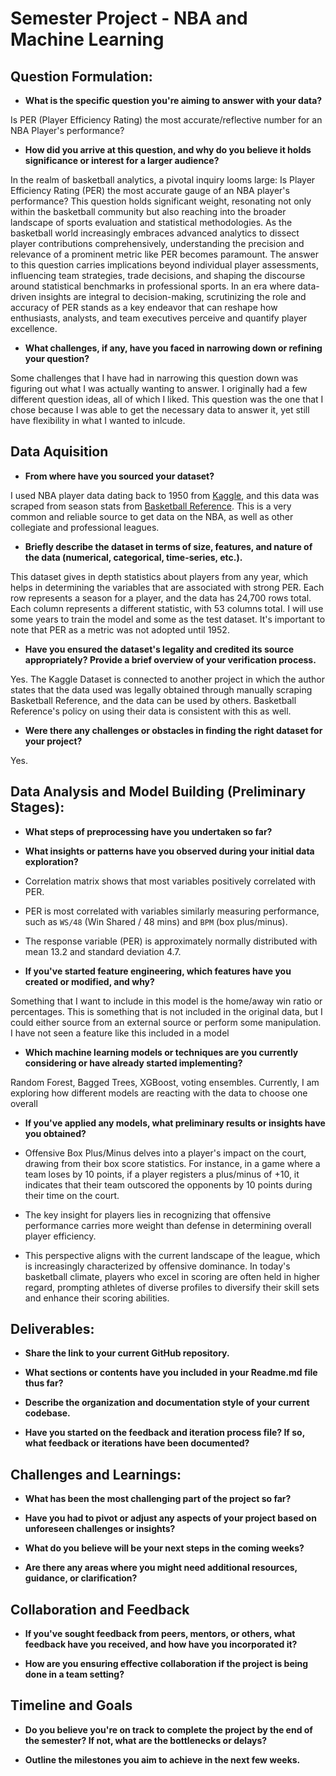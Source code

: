 # Semester Project - NBA and Machine Learning

## Question Formulation:

- **What is the specific question you're aiming to answer with your data?**

Is PER (Player Efficiency Rating) the most accurate/reflective number for an NBA Player's performance?

- **How did you arrive at this question, and why do you believe it holds significance or interest for a larger audience?**

In the realm of basketball analytics, a pivotal inquiry looms large: Is Player Efficiency Rating (PER) the most accurate gauge of an NBA player's performance? This question holds significant weight, resonating not only within the basketball community but also reaching into the broader landscape of sports evaluation and statistical methodologies. As the basketball world increasingly embraces advanced analytics to dissect player contributions comprehensively, understanding the precision and relevance of a prominent metric like PER becomes paramount. The answer to this question carries implications beyond individual player assessments, influencing team strategies, trade decisions, and shaping the discourse around statistical benchmarks in professional sports. In an era where data-driven insights are integral to decision-making, scrutinizing the role and accuracy of PER stands as a key endeavor that can reshape how enthusiasts, analysts, and team executives perceive and quantify player excellence.

- **What challenges, if any, have you faced in narrowing down or refining your question?**

Some challenges that I have had in narrowing this question down was figuring out what I was actually wanting to answer. I originally had a few different question ideas, all of which I liked. This question was the one that I chose because I was able to get the necessary data to answer it, yet still have flexibility in what I wanted to inlcude.

## Data Aquisition

- **From where have you sourced your dataset?**

I used NBA player data dating back to 1950 from [Kaggle](https://www.kaggle.com/code/piyush1912/nba-top-players-deep-learning/input?select=Seasons_Stats.csv), and this data was scraped from season stats from [Basketball Reference](https://www.basketball-reference.com). This is a very common and reliable source to get data on the NBA, as well as other collegiate and professional leagues. 

- **Briefly describe the dataset in terms of size, features, and nature of the data (numerical, categorical, time-series, etc.).**

This dataset gives in depth statistics about players from any year, which helps in determining the variables that are associated with strong PER. Each row represents a season for a player, and the data has 24,700 rows total. Each column represents a different statistic, with 53 columns total. I will use some years to train the model and some as the test dataset. It's important to note that PER as a metric was not adopted until 1952.

- **Have you ensured the dataset's legality and credited its source appropriately? Provide a brief overview of your verification process.**

Yes. The Kaggle Dataset is connected to another project in which the author states that the data used was legally obtained through manually scraping Basketball Reference, and the data can be used by others. Basketball Reference's policy on using their data is consistent with this as well.

- **Were there any challenges or obstacles in finding the right dataset for your project?**

Yes. 

## Data Analysis and Model Building (Preliminary Stages):

- **What steps of preprocessing have you undertaken so far?**

- **What insights or patterns have you observed during your initial data exploration?**

- Correlation matrix shows that most variables positively correlated with PER.
- PER is most correlated with variables similarly measuring performance, such as `WS/48` (Win Shared / 48 mins) and `BPM` (box plus/minus).
- The response variable (PER) is approximately normally distributed with mean 13.2 and standard deviation 4.7.

- **If you've started feature engineering, which features have you created or modified, and why?**

Something that I want to include in this model is the home/away win ratio or percentages. This is something that is not included in the original data, but I could either source from an external source or perform some manipulation. I have not seen a feature like this included in a model

- **Which machine learning models or techniques are you currently considering or have already started implementing?**

Random Forest, Bagged Trees, XGBoost, voting ensembles. Currently, I am exploring how different models are reacting with the data to choose one overall

- **If you've applied any models, what preliminary results or insights have you obtained?**

- Offensive Box Plus/Minus delves into a player's impact on the court, drawing from their box score statistics. For instance, in a game where a team loses by 10 points, if a player registers a plus/minus of +10, it indicates that their team outscored the opponents by 10 points during their time on the court.
- The key insight for players lies in recognizing that offensive performance carries more weight than defense in determining overall player efficiency.
- This perspective aligns with the current landscape of the league, which is increasingly characterized by offensive dominance. In today's basketball climate, players who excel in scoring are often held in higher regard, prompting athletes of diverse profiles to diversify their skill sets and enhance their scoring abilities.

## Deliverables:

- **Share the link to your current GitHub repository.**

- **What sections or contents have you included in your Readme.md file thus far?**

- **Describe the organization and documentation style of your current codebase.**

- **Have you started on the feedback and iteration process file? If so, what feedback or iterations have been documented?**

## Challenges and Learnings:

- **What has been the most challenging part of the project so far?**

- **Have you had to pivot or adjust any aspects of your project based on unforeseen challenges or insights?**

- **What do you believe will be your next steps in the coming weeks?**

- **Are there any areas where you might need additional resources, guidance, or clarification?**

## Collaboration and Feedback

- **If you've sought feedback from peers, mentors, or others, what feedback have you received, and how have you incorporated it?**

- **How are you ensuring effective collaboration if the project is being done in a team setting?**

## Timeline and Goals

- **Do you believe you're on track to complete the project by the end of the semester? If not, what are the bottlenecks or delays?**

- **Outline the milestones you aim to achieve in the next few weeks.**